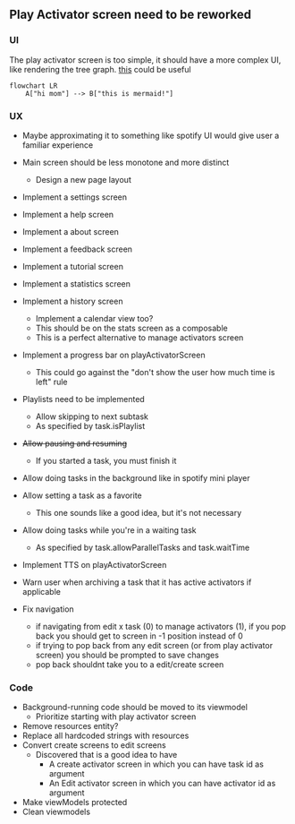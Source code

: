 ## Play Activator screen need to be reworked

### UI

The play activator screen is too simple, it should have a more complex UI, like rendering the tree
graph. [this](https://github.com/patrykandpatrick/vico?tab=Apache-2.0-1-ov-file#readme) could be
useful

```mermaid
flowchart LR
    A["hi mom"] --> B["this is mermaid!"]
```

### UX

- Maybe approximating it to something like spotify UI would give user a familiar experience
- Main screen should be less monotone and more distinct
    - Design a new page layout
- Implement a settings screen
- Implement a help screen
- Implement a about screen
- Implement a feedback screen
- Implement a tutorial screen
- Implement a statistics screen
- Implement a history screen
    - Implement a calendar view too?
    - This should be on the stats screen as a composable
    - This is a perfect alternative to manage activators screen
- Implement a progress bar on playActivatorScreen
  - This could go against the "don't show the user how much time is left" rule

- Playlists need to be implemented
    - Allow skipping to next subtask
    - As specified by task.isPlaylist
- ~~Allow pausing and resuming~~
    - If you started a task, you must finish it
- Allow doing tasks in the background like in spotify mini player
- Allow setting a task as a favorite
    - This one sounds like a good idea, but it's not necessary
- Allow doing tasks while you're in a waiting task
    - As specified by task.allowParallelTasks and task.waitTime
- Implement TTS on playActivatorScreen
- Warn user when archiving a task that it has active activators if applicable
- Fix navigation
  - if navigating from edit x task (0) to manage activators (1), if you pop back you should get to
    screen in -1 position instead of 0
  - if trying to pop back from any edit screen (or from play activator screen) you should be
    prompted to save changes
  - pop back shouldnt take you to a edit/create screen

### Code

- Background-running code should be moved to its viewmodel
    - Prioritize starting with play activator screen
- Remove resources entity?
- Replace all hardcoded strings with resources
- Convert create screens to edit screens
  - Discovered that is a good idea to have
    - A create activator screen in which you can have task id as argument
    - An Edit activator screen in which you can have activator id as argument
- Make viewModels protected
- Clean viewmodels